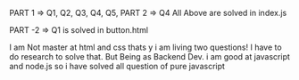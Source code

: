 PART 1 => Q1, Q2, Q3, Q4, Q5, PART 2 => Q4
All Above are solved in index.js

PART -2 => Q1 is solved in button.html


I am Not master at html and css thats y i am living two questions! I have to do research to solve that.
But Being as Backend Dev. i am good at javascript and node.js so i have solved all question of pure javascript